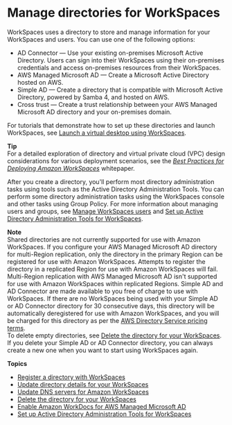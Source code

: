 # Manage directories for WorkSpaces<a name="manage-workspaces-directory"></a>

WorkSpaces uses a directory to store and manage information for your WorkSpaces and users\. You can use one of the following options:
+ AD Connector — Use your existing on\-premises Microsoft Active Directory\. Users can sign into their WorkSpaces using their on\-premises credentials and access on\-premises resources from their WorkSpaces\.
+ AWS Managed Microsoft AD — Create a Microsoft Active Directory hosted on AWS\.
+ Simple AD — Create a directory that is compatible with Microsoft Active Directory, powered by Samba 4, and hosted on AWS\.
+ Cross trust — Create a trust relationship between your AWS Managed Microsoft AD directory and your on\-premises domain\.

For tutorials that demonstrate how to set up these directories and launch WorkSpaces, see [Launch a virtual desktop using WorkSpaces](launch-workspaces-tutorials.md)\.

**Tip**  
For a detailed exploration of directory and virtual private cloud \(VPC\) design considerations for various deployment scenarios, see the [ *Best Practices for Deploying Amazon WorkSpaces*](https://d1.awsstatic.com/whitepapers/Best-Practices-for-Deploying-Amazon-WorkSpaces.pdf) whitepaper\.

After you create a directory, you'll perform most directory administration tasks using tools such as the Active Directory Administration Tools\. You can perform some directory administration tasks using the WorkSpaces console and other tasks using Group Policy\. For more information about managing users and groups, see [Manage WorkSpaces users](manage-workspaces-users.md) and [Set up Active Directory Administration Tools for WorkSpaces](directory_administration.md)\.

**Note**  
Shared directories are not currently supported for use with Amazon WorkSpaces\.
If you configure your AWS Managed Microsoft AD directory for multi\-Region replication, only the directory in the primary Region can be registered for use with Amazon WorkSpaces\. Attempts to register the directory in a replicated Region for use with Amazon WorkSpaces will fail\. Multi\-Region replication with AWS Managed Microsoft AD isn't supported for use with Amazon WorkSpaces within replicated Regions\.
Simple AD and AD Connector are made available to you free of charge to use with WorkSpaces\. If there are no WorkSpaces being used with your Simple AD or AD Connector directory for 30 consecutive days, this directory will be automatically deregistered for use with Amazon WorkSpaces, and you will be charged for this directory as per the [AWS Directory Service pricing terms](http://aws.amazon.com/directoryservice/pricing/)\.  
To delete empty directories, see [Delete the directory for your WorkSpaces](delete-workspaces-directory.md)\. If you delete your Simple AD or AD Connector directory, you can always create a new one when you want to start using WorkSpaces again\.

**Topics**
+ [Register a directory with WorkSpaces](register-deregister-directory.md)
+ [Update directory details for your WorkSpaces](update-directory-details.md)
+ [Update DNS servers for Amazon WorkSpaces](update-dns-server.md)
+ [Delete the directory for your WorkSpaces](delete-workspaces-directory.md)
+ [Enable Amazon WorkDocs for AWS Managed Microsoft AD](enable-workdocs-active-directory.md)
+ [Set up Active Directory Administration Tools for WorkSpaces](directory_administration.md)